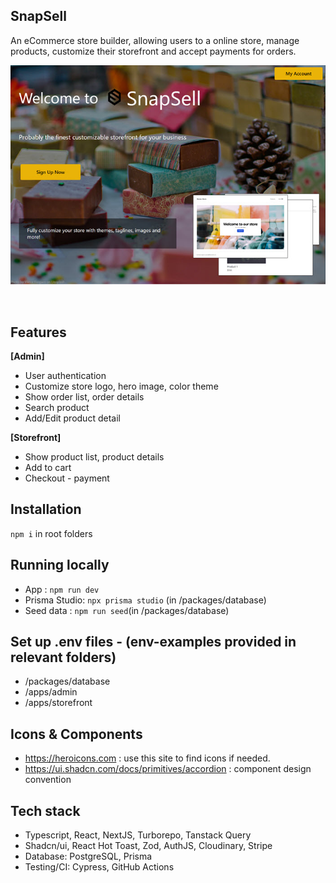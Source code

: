 ## SnapSell
An eCommerce store builder, allowing users to a online store, manage products, customize their storefront and accept payments for orders.

<p align="center">
  <img src="screenshots/splash.jpg" alt="slash screen">
</p>
<br/>

## Features
**[Admin]**
- User authentication
- Customize store logo, hero image, color theme
- Show order list, order details
- Search product
- Add/Edit product detail

**[Storefront]**
- Show product list, product details
- Add to cart
- Checkout - payment

## Installation
`npm i` in root folders

## Running locally
- App : `npm run dev`
- Prisma Studio: `npx prisma studio` (in /packages/database)
- Seed data : `npm run seed`(in /packages/database)

## Set up .env files - (env-examples provided in relevant folders)
- /packages/database
- /apps/admin
- /apps/storefront

## Icons & Components
- https://heroicons.com : use this site to find icons if needed.
- https://ui.shadcn.com/docs/primitives/accordion : component design convention

## Tech stack

- Typescript, React, NextJS, Turborepo, Tanstack Query
- Shadcn/ui, React Hot Toast, Zod, AuthJS, Cloudinary, Stripe
- Database: PostgreSQL, Prisma
- Testing/CI: Cypress, GitHub Actions
